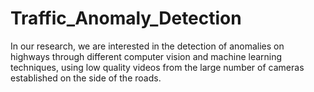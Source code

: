 # Traffic_Anomaly_Detection

In our research, we are interested in the detection of anomalies on highways through different
computer vision and machine learning techniques, using low quality videos from the large number
of cameras established on the side of the roads.
